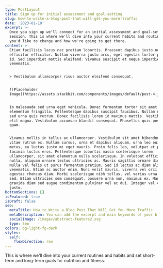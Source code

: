 ```yaml
---
type: PostLayout
title: Sign up for initial assessment and goal-setting
slug: how-to-write-a-blog-post-that-will-get-you-more-traffic
date: '2023-01-18'
excerpt: >-
  Once you sign up we'll connect for an initial assessment and goal-setting
  session. This is where we'll dive into your current habits and routines, what
  you'd like to change and how we're going to get there.
content: >-
  Etiam facilisis lacus nec pretium lobortis. Praesent dapibus justo non
  efficitur efficitur. Nullam viverra justo arcu, eget egestas tortor pretium
  id. Sed imperdiet mattis eleifend. Vivamus suscipit et neque imperdiet
  venenatis.


  > Vestibulum ullamcorper risus auctor eleifend consequat.


  ![Placeholder
  Image](https://assets.stackbit.com/components/images/default/post-4.jpeg)


  In malesuada sed urna eget vehicula. Donec fermentum tortor sit amet nisl
  elementum fringilla. Pellentesque dapibus suscipit faucibus. Nullam malesuada
  sed urna quis rutrum. Donec facilisis lorem id maximus mattis. Vestibulum quis
  elit magna. Vestibulum accumsan blandit consequat. Phasellus quis posuere
  quam.


  Vivamus mollis in tellus ac ullamcorper. Vestibulum sit amet bibendum ipsum,
  vitae rutrum ex. Nullam cursus, urna et dapibus aliquam, urna leo euismod
  metus, eu luctus justo mi eget mauris. Proin felis leo, volutpat et purus in,
  lacinia luctus eros. Pellentesque lobortis massa scelerisque lorem
  ullamcorper, sit amet elementum nulla scelerisque. In volutpat efficitur
  nulla, aliquam ornare lectus ultricies ac. Mauris sagittis ornare dictum.
  Nulla vel felis ut purus fermentum pretium. Sed id lectus ac diam aliquet
  venenatis. Etiam ac auctor enim. Nunc velit mauris, viverra vel orci ut,
  egestas rhoncus diam. Morbi scelerisque nibh tellus, vel varius urna malesuada
  sed. Etiam ultricies sem consequat, posuere urna non, maximus ex. Mauris
  gravida diam sed augue condimentum pulvinar vel ac dui. Integer vel convallis
  justo.
bottomSections: []
isFeatured: true
isDraft: false
seo:
  metaTitle: How to Write a Blog Post That Will Get You More Traffic
  metaDescription: You can add the excerpt and main keywords of your blog post here.
  socialImage: /images/abstract-feature2.svg
  type: Seo
colors: bg-light-fg-dark
styles:
  self:
    flexDirection: row
---
```

This is where we'll dive into your current routines and habits and set short-term and long-term goals for nutrition and fitness.

